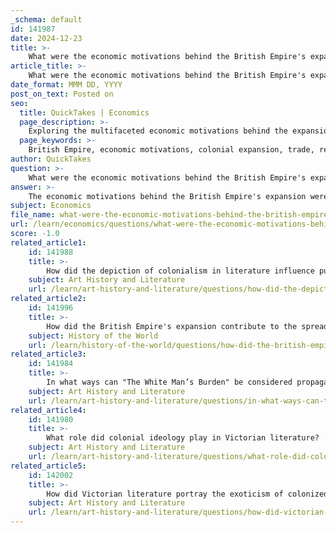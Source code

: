 ```yaml
---
_schema: default
id: 141987
date: 2024-12-23
title: >-
    What were the economic motivations behind the British Empire's expansion?
article_title: >-
    What were the economic motivations behind the British Empire's expansion?
date_format: MMM DD, YYYY
post_on_text: Posted on
seo:
  title: QuickTakes | Economics
  page_description: >-
    Exploring the multifaceted economic motivations behind the expansion of the British Empire, including trade pursuits, resource acquisition, strategic interests, and their impacts on colonial policies and inequalities.
  page_keywords: >-
    British Empire, economic motivations, colonial expansion, trade, resources, wealth, strategic interests, Opium Wars, industrial growth, cash crops, markets, exploitation, inequality, economic conditions, political institutions
author: QuickTakes
question: >-
    What were the economic motivations behind the British Empire's expansion?
answer: >-
    The economic motivations behind the British Empire's expansion were multifaceted and played a crucial role in shaping its trajectory. Here are some key points that highlight these motivations:\n\n1. **Trade and Wealth**: The pursuit of profit was a primary driving force behind the establishment and expansion of the British Empire. The desire for new markets and resources led to the establishment of colonies that could provide raw materials and serve as outlets for British manufactured goods. For instance, the Opium Wars were largely driven by economic interests, as Britain sought to expand its trade in opium with China.\n\n2. **Resource Acquisition**: The British Empire aimed to gain access to valuable resources, including agricultural products, minerals, and other commodities. Colonies were often exploited for their natural resources, which were essential for fueling Britain's industrial growth. The focus on cash crops, such as tobacco in Virginia and cotton in India, exemplifies how colonies were integrated into the global economy to serve British interests.\n\n3. **Strategic Interests**: Economic motivations were often intertwined with strategic interests. Control over key trade routes and territories was essential for maintaining and expanding Britain's global influence. Areas of economic value, such as Egypt and South Africa, were particularly important due to their strategic locations and resources.\n\n4. **Response to Economic Conditions**: Economic conditions in Britain, such as the depression of the 1870s and 1880s, influenced colonial policies. During economic downturns, the government was more inclined to seek new markets for British goods, leading to increased colonial expansion in regions like Africa.\n\n5. **Institutional Development**: The expansion of the British Empire also contributed to the development of economic institutions in Britain. The wealth generated from colonies helped empower mercantile and industrial groups, which in turn pushed for improved political and economic institutions that facilitated further expansion.\n\n6. **Exploitation and Inequality**: The economic impact of colonialism included the 'drain of wealth' from colonies to Britain, expropriation of land, and control over production and trade. This exploitation entrenched economic inequalities that have had lasting effects on former colonies.\n\nIn summary, the economic motivations behind the British Empire's expansion were driven by the desire for trade, resource acquisition, strategic interests, and responses to domestic economic conditions. These factors collectively shaped the policies and actions of the British Empire throughout its history.
subject: Economics
file_name: what-were-the-economic-motivations-behind-the-british-empires-expansion.md
url: /learn/economics/questions/what-were-the-economic-motivations-behind-the-british-empires-expansion
score: -1.0
related_article1:
    id: 141988
    title: >-
        How did the depiction of colonialism in literature influence public perception during the Victorian era?
    subject: Art History and Literature
    url: /learn/art-history-and-literature/questions/how-did-the-depiction-of-colonialism-in-literature-influence-public-perception-during-the-victorian-era
related_article2:
    id: 141996
    title: >-
        How did the British Empire's expansion contribute to the spread of the English language and culture?
    subject: History of the World
    url: /learn/history-of-the-world/questions/how-did-the-british-empires-expansion-contribute-to-the-spread-of-the-english-language-and-culture
related_article3:
    id: 141984
    title: >-
        In what ways can "The White Man’s Burden" be considered propaganda?
    subject: Art History and Literature
    url: /learn/art-history-and-literature/questions/in-what-ways-can-the-white-mans-burden-be-considered-propaganda
related_article4:
    id: 141980
    title: >-
        What role did colonial ideology play in Victorian literature?
    subject: Art History and Literature
    url: /learn/art-history-and-literature/questions/what-role-did-colonial-ideology-play-in-victorian-literature
related_article5:
    id: 142002
    title: >-
        How did Victorian literature portray the exoticism of colonized lands and peoples?
    subject: Art History and Literature
    url: /learn/art-history-and-literature/questions/how-did-victorian-literature-portray-the-exoticism-of-colonized-lands-and-peoples
---
```


&nbsp;